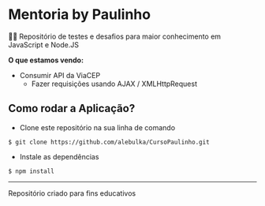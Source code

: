 # Mentoria by Paulinho

👩‍💻 Repositório de testes e desafios para maior conhecimento em JavaScript e Node.JS

**O que estamos vendo:**
* Consumir API da ViaCEP
  * Fazer requisições usando AJAX / XMLHttpRequest

##  Como rodar a Aplicação?


* Clone este repositório na sua linha de comando
```
$ git clone https://github.com/alebulka/CursoPaulinho.git
```

* Instale as dependências
```
$ npm install
```

---

Repositório criado para fins educativos
